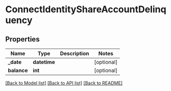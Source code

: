 # ConnectIdentityShareAccountDelinquency

## Properties
Name | Type | Description | Notes
------------ | ------------- | ------------- | -------------
**_date** | **datetime** |  | [optional] 
**balance** | **int** |  | [optional] 

[[Back to Model list]](../README.md#documentation-for-models) [[Back to API list]](../README.md#documentation-for-api-endpoints) [[Back to README]](../README.md)

